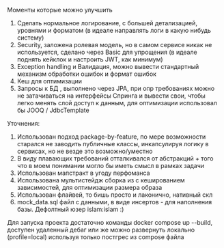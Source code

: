 Моменты которые можно улучшить

1. Сделать нормальное логирование, с большей детализацией, уровнями и форматом (в идеале направлять логи в какую нибудь систему)
2. Security, заложена ролевая модель, но в самом сервисе никак не используется, сделано через Basic для упрощения (в идеале поднять кейклок и настроить JWT, как минимум)
3. Exception handling и Валидация, можно вывести стандартный механизм обработки ошибок и формат ошибок
4. Кеш для оптимизации 
5. Запросы к БД , выполнено через JPA, при опр требованиях можно не затачиваться на интерфейсы Спринга и вывести свои, чтобы легко менять слой доступ к данным, для оптимизации использовал бы JOOQ / JdbcTemplate

Уточнения: 
1) Использован подход package-by-feature, по мере возможности старался не заводить публичные классы, инкапсулируя логику в сервисах, но не везде это возможно/уместно
2) В виду плавающих требований отталкивался от абстракций + того что в моем понимании могло бы иметь смысл в рамках задачи
3) Использован мапстракт в угоду перфоманса 
4) Использована мультистейдж сборка из с кешированием зависимостей, для оптимизации размера образа
5) Использован флайвей, то бишь просто и лаконично, нативный скл
6) mock_data.sql файл с данными, в виде инсертов - для наполнения базы. Дефолтный юзер islam:islam :)


Для запуска проекта достаточно команды docker compose up --build, доступен удаленный дебаг или же можно развернуть локально (profile=local) используя только постгрес из compose файла
